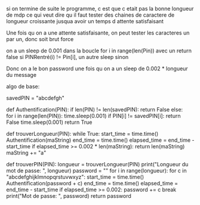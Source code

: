 si on termine de suite le programme, c est que c etait pas la bonne longueur de mdp
ce qui veut dire qu il faut tester des chaines de caractere de longueur croissante jusqua avoir un temps d attente satisfaisant

Une fois qu on a une attente satisfaisante, on peut tester les caracteres un par un, donc soit brut force

on a un sleep de 0.001 dans la boucle for i in range(len(Pin)) avec un return false si PINRentré(i) != Pin[i], un autre sleep sinon

Donc on a le bon password une fois qu on a un sleep de 0.002 * longueur du message


algo de base: 

savedPIN = "abcdefgh"

def Authentification(PIN):
    if len(PIN) != len(savedPIN):
        return False
    else:    
        for i in range(len(PIN)):
            time.sleep(0.001)
            if PIN[i] != savedPIN[i]:
                return False
            time.sleep(0.001)
        return True


def trouverLongueur(PIN): 
    while True:
        start_time = time.time()
        Authentification(maString)
        end_time = time.time()
        elapsed_time = end_time - start_time
        if elapsed_time >= 0.002 * len(maString):
            return len(maString)
        maString += "a"


def trouverPIN(PIN):
    longueur = trouverLongueur(PIN)
    print("Longueur du mot de passe: ", longueur)
    password = ""
    for i in range(longueur):
        for c in "abcdefghijklmnopqrstuvwxyz":
            start_time = time.time()
            Authentification(password + c)
            end_time = time.time()
            elapsed_time = end_time - start_time
            if elapsed_time >= 0.002:
                password += c
                break
    print("Mot de passe: ", password)
    return password
